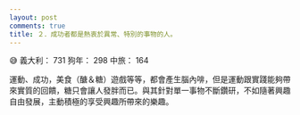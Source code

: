 ```yaml
---
layout: post
comments: true
title: ２．成功者都是熱衷於異常、特別的事物的人。
---
```


:sweat_smile: 義大利： 731 狗年： 298 中旅： 164


運動、成功，美食（醣＆糖）遊戲等等，都會產生腦內啡，但是運動跟實踐能夠帶來實質的回饋，糖只會讓人發胖而已。與其針對單一事物不斷鑽研，不如隨著興趣自由發展，主動積極的享受興趣所帶來的樂趣。
